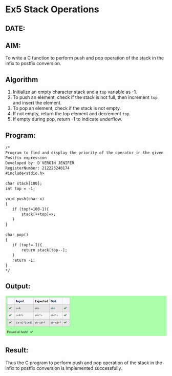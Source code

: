 # Ex5 Stack Operations
## DATE:
## AIM:
To write a C function to perform push and pop operation of the stack in the infix to postfix conversion.

## Algorithm
1. Initialize an empty character stack and a `top` variable as -1.
2. To push an element, check if the stack is not full, then increment `top` and insert the element.
3. To pop an element, check if the stack is not empty.
4. If not empty, return the top element and decrement `top`.
5. If empty during pop, return -1 to indicate underflow.  

## Program:
```
/*
Program to find and display the priority of the operator in the given Postfix expression
Developed by: D VERGIN JENIFER
RegisterNumber: 212223240174
#include<stdio.h>

char stack[100];
int top = -1;

void push(char x)
{
   if (top!=100-1){
       stack[++top]=x;
   }
}

char pop()
{
   if (top!=-1){
       return stack[top--];
   }
   return -1;
}
*/
```

## Output:

![Output](img/intopo.png)

## Result:
Thus the C program to perform push and pop operation of the stack in the infix to postfix conversion is implemented successfully.
